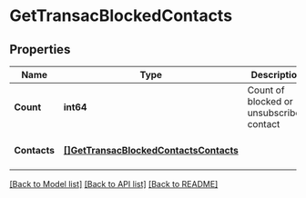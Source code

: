 # GetTransacBlockedContacts

## Properties
Name | Type | Description | Notes
------------ | ------------- | ------------- | -------------
**Count** | **int64** | Count of blocked or unsubscribed contact | [optional] [default to null]
**Contacts** | [**[]GetTransacBlockedContactsContacts**](getTransacBlockedContacts_contacts.md) |  | [optional] [default to null]

[[Back to Model list]](../README.md#documentation-for-models) [[Back to API list]](../README.md#documentation-for-api-endpoints) [[Back to README]](../README.md)

